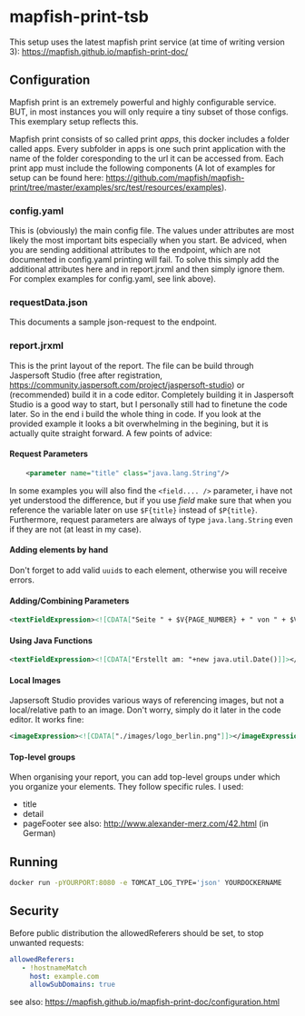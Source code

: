 # mapfish-print-tsb
This setup uses the latest mapfish print service (at time of writing version 3): https://mapfish.github.io/mapfish-print-doc/

## Configuration
Mapfish print is an extremely powerful and highly configurable service. BUT, in most instances you will only require a tiny subset of those configs. This exemplary setup reflects this.

Mapfish print consists of so called print *apps*, this docker includes a folder called apps. Every subfolder in apps is one such print application with the name of the folder coresponding to the url it can be accessed from. Each print app must include the following components (A lot of examples for setup can be found here: https://github.com/mapfish/mapfish-print/tree/master/examples/src/test/resources/examples).

### config.yaml
This is (obviously) the main config file. The values under attributes are most likely the most important bits especially when you start. Be adviced, when you are sending additional attributes to the endpoint, which are not documented in config.yaml printing will fail. To solve this simply add the additional attributes here and in report.jrxml and then simply ignore them. For complex examples for config.yaml, see link above).

### requestData.json
This documents a sample json-request to the endpoint.

### report.jrxml
This is the print layout of the report. The file can be build through Jaspersoft Studio (free after registration, https://community.jaspersoft.com/project/jaspersoft-studio) or (recommended) build it in a code editor. Completely building it in Jaspersoft Studio is a good way to start, but I personally still had to finetune the code later. So in the end i build the whole thing in code. If you look at the provided example it looks a bit overwhelming in the begining, but it is actually quite straight forward. A few points of advice:

#### Request Parameters
```xml
	<parameter name="title" class="java.lang.String"/>
```
In some examples you will also find the `<field.... />` parameter, i have not yet understood the difference, but if you use *field* make sure that when you reference the variable later on use `$F{title}` instead of `$P{title}`.
Furthermore, request parameters are always of type `java.lang.String` even if they are not (at least in my case).

#### Adding elements by hand
Don't forget to add valid `uuid`s to each element, otherwise you will receive errors.

#### Adding/Combining Parameters
```xml
<textFieldExpression><![CDATA["Seite " + $V{PAGE_NUMBER} + " von " + $V{PAGE_COUNT}]]></textFieldExpression>
```

#### Using Java Functions
```xml
<textFieldExpression><![CDATA["Erstellt am: "+new java.util.Date()]]></textFieldExpression>
```

#### Local Images
Japsersoft Studio provides various ways of referencing images, but not a local/relative path to an image. Don't worry, simply do it later in the code editor. It works fine:
```xml
<imageExpression><![CDATA["./images/logo_berlin.png"]]></imageExpression>
```

#### Top-level groups
When organising your report, you can add top-level groups under which you organize your elements. They follow specific rules. I used:
- title
- detail
- pageFooter
see also: http://www.alexander-merz.com/42.html (in German)

## Running
```bash
docker run -pYOURPORT:8080 -e TOMCAT_LOG_TYPE='json' YOURDOCKERNAME
```

## Security
Before public distribution the allowedReferers should be set, to stop unwanted requests:

```yaml
allowedReferers:
   - !hostnameMatch
     host: example.com
     allowSubDomains: true
```

see also: https://mapfish.github.io/mapfish-print-doc/configuration.html
